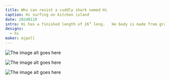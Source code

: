 ```yaml
---
title: Who can resist a cuddly shark named Hi
caption: Hi surfing on kitchen island
date: 20240119
intro: Hi has a finished length of 26” long.   He body is made from gray and white fleece while his mouth and teeth are felt as are his eyes.   Not bad for my first attempt at a stuffed animal!
designs:
  - hi
maker: mjpell
---
```


![The image alt goes here](https://imagedelivery.net/ouSuR9yY1bHt-fuAokSA5Q/showcase-who-can-resist-a-cuddly-shark-named-hi-1/public "The image caption/title goes here")

![The image alt goes here](https://imagedelivery.net/ouSuR9yY1bHt-fuAokSA5Q/showcase-who-can-resist-a-cuddly-shark-named-hi-2/public "The image caption/title goes here")

![The image alt goes here](https://imagedelivery.net/ouSuR9yY1bHt-fuAokSA5Q/showcase-who-can-resist-a-cuddly-shark-named-hi-3/public "The image caption/title goes here")
